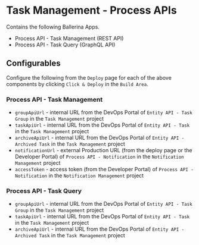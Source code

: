 # Task Management - Process APIs

Contains the following Ballerina Apps.
- Process API - Task Management (REST API)
- Process API - Task Query (GraphQL API)

## Configurables

Configure the following from the `Deploy` page for each of the above components by clicking `Click & Deploy` in the `Build Area`.

### Process API - Task Management
- `groupApiUrl` - internal URL from the DevOps Portal of `Entity API - Task Group` in the `Task Management` project
- `taskApiUrl` - internal URL from the DevOps Portal of `Entity API - Task` in the `Task Management` project
- `archiveApiUrl` - internal URL from the DevOps Portal of `Entity API - Archived Task` in the `Task Management` project
- `notificationUrl` - external Production URL (from the deploy page or the Developer Portal) of `Process API - Notification` in the `Notification Management` project 
- `accessToken` - access token (from the Developer Portal) of `Process API - Notification` in the `Notification Management` project 

### Process API - Task Query
- `groupApiUrl` - internal URL from the DevOps Portal of `Entity API - Task Group` in the `Task Management` project
- `taskApiUrl` - internal URL from the DevOps Portal of `Entity API - Task` in the `Task Management` project
- `archiveApiUrl` - internal URL from the DevOps Portal of `Entity API - Archived Task` in the `Task Management` project
